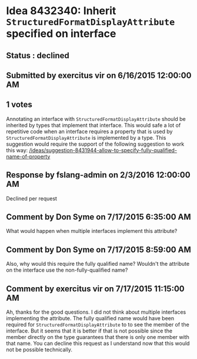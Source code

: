# Idea 8432340: Inherit `StructuredFormatDisplayAttribute` specified on interface #

## Status : declined

## Submitted by exercitus vir on 6/16/2015 12:00:00 AM

## 1 votes

Annotating an interface with `StructuredFormatDisplayAttribute` should be inherited by types that implement that interface. This would safe a lot of repetitive code when an interface requires a property that is used by `StructuredFormatDisplayAttribute` is implemented by a type.
This suggestion would require the support of the following suggestion to work this way: [/ideas/suggestion-8431944-allow-to-specify-fully-qualified-name-of-property](/ideas/suggestion-8431944-allow-to-specify-fully-qualified-name-of-property.md)

## Response by fslang-admin on 2/3/2016 12:00:00 AM

Declined per request


## Comment by Don Syme on 7/17/2015 6:35:00 AM

What would happen when multiple interfaces implement this attribute?

## Comment by Don Syme on 7/17/2015 8:59:00 AM

Also, why would this require the fully qualified name? Wouldn't the attribute on the interface use the non-fully-qualified name?

## Comment by exercitus vir on 7/17/2015 11:15:00 AM

Ah, thanks for the good questions. I did not think about multiple interfaces implementing the attribute. The fully qualified name would have been required for `StructuredFormatDisplayAttribute` to to see the member of the interface. But it seems that it is better if that is not possible since the member directly on the type guarantees that there is only one member with that name.
You can decline this request as I understand now that this would not be possible technically.
